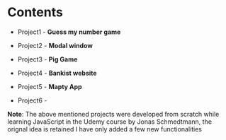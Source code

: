 # Contents

* Project1 - **Guess my number game**

* Project2 - **Modal window**

* Project3 - **Pig Game**

* Project4 - **Bankist website**

* Project5 - **Mapty App**

* Project6 - 

**Note**: The above mentioned projects were developed from scratch while learning JavaScript in the Udemy course by Jonas Schmedtmann, the orignal idea is retained I have only added a few new functionalities

